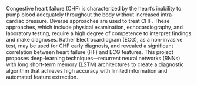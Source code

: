 Congestive heart failure (CHF) is characterized by the heart’s inability to pump blood adequately throughout the body without increased intra-cardiac pressure. Diverse approaches are used to treat CHF. These approaches, which include physical examination, echocardiography, and laboratory testing, require a high degree of competence to interpret findings and make diagnoses. Rather Electrocardiogram (ECG), as a non-invasive test, may be used for CHF early diagnosis, and revealed a significant correlation between heart failure (HF) and ECG features. This project proposes deep-learning techniques—recurrent neural networks (RNNs) with long short-term memory (LSTM) architectures to create a diagnostic algorithm that achieves high accuracy with limited information and automated feature extraction.

